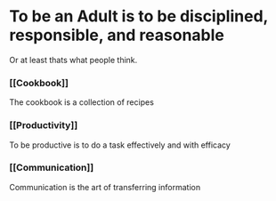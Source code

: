 # To be an Adult is to be disciplined, responsible, and reasonable
Or at least thats what people think.

### [[Cookbook]]
The cookbook is a collection of recipes

### [[Productivity]]
To be productive is to do a task effectively and with efficacy 

### [[Communication]]
Communication is the art of transferring information



